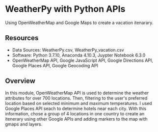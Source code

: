 # WeatherPy with Python APIs
Using OpenWeatherMap and Google Maps to create a vacation itenarary.

## Resources
- Data Sources: WeatherPy.csv, WeatherPy_vacation.csv
- Software: Python 3.7.10, Anaconda 4.10.3, Juypter Notebook 6.3.0
- OpenWeatherMap API, Google JavaScript API, Google Directions API, Google Places API, Google Geocoding API

## Overview

In this module, OpenWeatherMap API is used to determine the weather attributes for over 700 locations. Then, filtering to the user's preferred location based on selected minimum and maximum temperatures. I used Google Places API seach to determine hotels near each city. With this information, chose a group of 4 locations in one country to create an itenerary using other Google APIs and adding markers to the map with gmaps and layers. 
